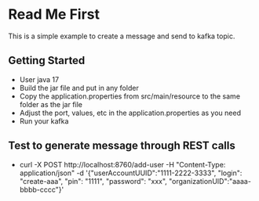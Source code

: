 # Read Me First

This is a simple example to create a message and send to kafka topic.

## Getting Started

* User java 17
* Build the jar file and put in any folder
* Copy the application.properties from src/main/resource to the same folder as the jar file
* Adjust the port, values, etc in the application.properties as you need
* Run your kafka


## Test to generate message through REST calls

* curl -X POST http://localhost:8760/add-user -H "Content-Type: application/json" -d '{"userAccountUUID":"1111-2222-3333", "login": "create-aaa", "pin": "1111", "password": "xxx", "organizationUID":"aaaa-bbbb-cccc"}'
